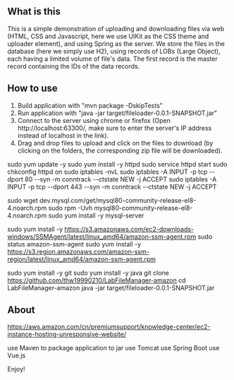 ## What is this
This is a simple demonstration of uploading and downloading files via web (HTML, CSS and Javascript, here we use UIKit as the CSS theme and uploader element), and using Spring as the server.
We store the files in the database (here we simply use H2), using records of LOBs (Large Object), each having a limited volume of file's data. The first record is the master record containing the IDs of the data records.
  
## How to use
1. Build application with "mvn package -DskipTests"
2. Run application with "java -jar target/fileloader-0.0.1-SNAPSHOT.jar"
3. Connect to the server using chrome or firefox (Open http://localhost:63300/, make sure to enter the server's IP address instead of localhost in the link).
4. Drag and drop files to upload and click on the files to download (by clicking on the folders, the corresponding zip file will be downloaded).

sudo yum update -y
sudo yum install -y httpd
sudo service httpd start
sudo chkconfig httpd on
sudo iptables -nvL
sudo iptables -A INPUT -p tcp --dport 80 --syn -m conntrack --ctstate NEW -j ACCEPT
sudo iptables -A INPUT -p tcp --dport 443 --syn -m conntrack --ctstate NEW -j ACCEPT

sudo wget dev.mysql.com/get/mysql80-community-release-el8-4.noarch.rpm
sudo rpm -Uvh mysql80-community-release-el8-4.noarch.rpm
sudo yum install -y mysql-server

sudo yum install -y https://s3.amazonaws.com/ec2-downloads-windows/SSMAgent/latest/linux_amd64/amazon-ssm-agent.rpm
sudo status amazon-ssm-agent
sudo yum install -y https://s3.region.amazonaws.com/amazon-ssm-region/latest/linux_amd64/amazon-ssm-agent.rpm

sudo yum install -y git
sudo yum install -y java
git clone https://github.com/thw19990210/LabFileManager-amazon
cd LabFileManager-amazon
java -jar target/fileloader-0.0.1-SNAPSHOT.jar

## About

https://aws.amazon.com/cn/premiumsupport/knowledge-center/ec2-instance-hosting-unresponsive-website/

use Maven to package application to jar
use Tomcat
use Spring Boot
use Vue.js

Enjoy!


